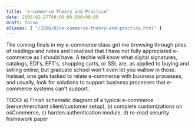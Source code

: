 ```yaml
---
title: 'e-commerce Theory and Practice'
date: 2006-02-27T08:00:00.000+08:00
draft: false
aliases: [ "/2006/02/e-commerce-theory-and-practice.html" ]
---
```


The coming finals in my e-commerce class got me browsing through piles of readings and notes and I realized that I have not fully appreciated e-commerce as I should have. A techie will know what digital signatures, catalogs, EDI's, EFT's, shopping carts, or SSL are, as applied to buying and selling online; but graduate school won't even let you wallow in those. Instead, one gets tasked to relate e-commerce with business processes, and usually, look for solutions to support business processes that e-commerce systems can't support.  
  
TODO: a) Finish schematic diagram of a typical e-commerce (server/merchant client/customer setup), b) complete customizations on osCommerce, c) harden authentication module, d) re-read security framework paper